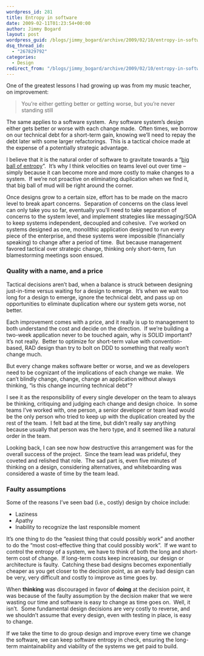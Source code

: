 ```yaml
---
wordpress_id: 281
title: Entropy in software
date: 2009-02-11T01:23:54+00:00
author: Jimmy Bogard
layout: post
wordpress_guid: /blogs/jimmy_bogard/archive/2009/02/10/entropy-in-software.aspx
dsq_thread_id:
  - "267829792"
categories:
  - Design
redirect_from: "/blogs/jimmy_bogard/archive/2009/02/10/entropy-in-software.aspx/"
---
```

One of the greatest lessons I had growing up was from my music teacher, on improvement:

> You’re either getting better or getting worse, but you’re never standing still

The same applies to a software system.&#160; Any software system’s design either gets better or worse with each change made.&#160; Often times, we borrow on our technical debt for a short-term gain, knowing we’ll need to repay the debt later with some larger refactorings.&#160; This is a tactical choice made at the expense of a potentially strategic advantage.

I believe that it is the natural order of software to gravitate towards a “[big ball of entropy](http://codebetter.com/blogs/gregyoung/archive/2009/02/05/big-ball-of-entropy.aspx)”.&#160; It’s why I think velocities on teams level out over time – simply because it can become more and more costly to make changes to a system.&#160; If we’re not proactive on eliminating duplication when we find it, that big ball of mud will be right around the corner.

Once designs grow to a certain size, effort has to be made on the macro level to break apart concerns.&#160; Separation of concerns on the class level can only take you so far, eventually you’ll need to take separation of concerns to the system level, and implement strategies like messaging/SOA to keep systems independent, decoupled and cohesive.&#160; I’ve worked on systems designed as one, monolithic application designed to run every piece of the enterprise, and these systems were impossible (financially speaking) to change after a period of time.&#160; But because management favored tactical over strategic change, thinking only short-term, fun blamestorming meetings soon ensued.

### Quality with a name, and a price

Tactical decisions aren’t bad, when a balance is struck between designing just-in-time versus waiting for a design to emerge.&#160; It’s when we wait too long for a design to emerge, ignore the technical debt, and pass up on opportunities to eliminate duplication where our system gets worse, not better.

Each improvement comes with a price, and it really is up to management to both understand the cost and decide on the direction.&#160; If we’re building a two-week application never to be touched again, why is SOLID important?&#160; It’s not really.&#160; Better to optimize for short-term value with convention-based, RAD design than try to bolt on DDD to something that really won’t change much.

But every change makes software better or worse, and we as developers need to be cognizant of the implications of each change we make.&#160; We can’t blindly change, change, change an application without always thinking, “is this change incurring technical debt”?

I see it as the responsibility of every single developer on the team to always be thinking, critiquing and judging each change and design choice.&#160; In some teams I’ve worked with, one person, a senior developer or team lead would be the only person who tried to keep up with the duplication created by the rest of the team.&#160; I felt bad at the time, but didn’t really say anything because usually that person was the hero type, and it seemed like a natural order in the team.

Looking back, I can see now how destructive this arrangement was for the overall success of the project.&#160; Since the team lead was prideful, they coveted and relished that role.&#160; The sad part is, even five minutes of thinking on a design, considering alternatives, and whiteboarding was considered a waste of time by the team lead.

### 

### Faulty assumptions

Some of the reasons I’ve seen bad (i.e., costly) design by choice include:

  * Laziness
  * Apathy
  * Inability to recognize the last responsible moment

It’s one thing to do the “easiest thing that could possibly work” and another to do the “most cost-effective thing that could possibly work”.&#160; If we want to control the entropy of a system, we have to think of both the long and short-term cost of change.&#160; If long-term costs keep increasing, our design or architecture is faulty.&#160; Catching these bad designs becomes exponentially cheaper as you get closer to the decision point, as an early bad design can be very, very difficult and costly to improve as time goes by.

When **thinking** was discouraged in favor of **doing** at the decision point, it was because of the faulty assumption by the decision maker that we were wasting our time and software is easy to change as time goes on.&#160; Well, it isn’t.&#160; Some fundamental design decisions are very costly to reverse, and we shouldn’t assume that every design, even with testing in place, is easy to change.

If we take the time to do group design and improve every time we change the software, we can keep software entropy in check, ensuring the long-term maintainability and viability of the systems we get paid to build.